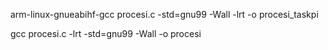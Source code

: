 arm-linux-gnueabihf-gcc procesi.c -std=gnu99 -Wall -lrt -o procesi_taskpi

gcc procesi.c -lrt -std=gnu99  -Wall -o procesi


